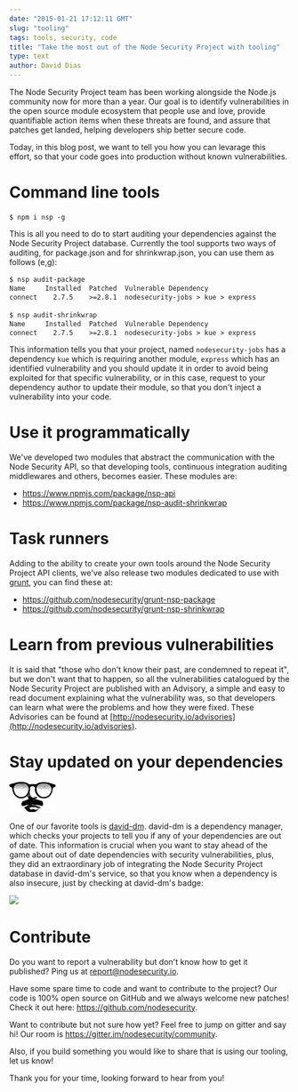 ```yaml
---
date: "2015-01-21 17:12:11 GMT"
slug: "tooling"
tags: tools, security, code
title: "Take the most out of the Node Security Project with tooling"
type: text
author: David Dias
---
```


The Node Security Project team has been working alongside the Node.js community now for more than a year. Our goal is to identify vulnerabilities in the open source module ecosystem that people use and love, provide quantifiable action items when these threats are found, and assure that patches get landed, helping developers ship better secure code.

Today, in this blog post, we want to tell you how you can levarage this effort, so that your code goes into production without known vulnerabilities.

# Command line tools

```
$ npm i nsp -g
```

This is all you need to do to start auditing your dependencies against the Node Security Project database. Currently the tool supports two ways of auditing, for package.json and for shrinkwrap.json, you can use them as follows (e,g):

```
$ nsp audit-package
Name     Installed  Patched  Vulnerable Dependency
connect    2.7.5    >=2.8.1  nodesecurity-jobs > kue > express

$ nsp audit-shrinkwrap
Name     Installed  Patched  Vulnerable Dependency
connect    2.7.5    >=2.8.1  nodesecurity-jobs > kue > express
```

This information tells you that your project, named `nodesecurity-jobs` has a dependency `kue` which is requiring another module, `express` which has an identified vulnerability and you should update it in order to avoid being exploited for that specific vulnerability, or in this case, request to your dependency author to update their module, so that you don't inject a vulnerability into your code.

# Use it programmatically 

We've developed two modules that abstract the communication with the Node Security API, so that developing tools, continuous integration auditing middlewares and others, becomes easier. These modules are:

- https://www.npmjs.com/package/nsp-api
- https://www.npmjs.com/package/nsp-audit-shrinkwrap

# Task runners

Adding to the ability to create your own tools around the Node Security Project API clients, we've also release two modules dedicated to use with [grunt](http://gruntjs.com/), you can find these at:

- https://github.com/nodesecurity/grunt-nsp-package
- https://github.com/nodesecurity/grunt-nsp-shrinkwrap

# Learn from previous vulnerabilities

It is said that "those who don't know their past, are condemned to repeat it", but we don't want that to happen, so all the vulnerabilities catalogued by the Node Security Project are published with an Advisory, a simple and easy to read document explaining what the vulnerability was, so that developers can learn what were the problems and how they were fixed. These Advisories can be found at [http://nodesecurity.io/advisories](http://nodesecurity.io/advisories).

# Stay updated on your dependencies

![](https://raw.githubusercontent.com/alanshaw/david-www/master/src/img/logo-david.jpg)

One of our favorite tools is [david-dm](http://david-dm.org). david-dm is a dependency manager, which checks your projects to tell you if any of your dependencies are out of date. This information is crucial when you want to stay ahead of the game about out of date dependencies with security vulnerabilities, plus, they did an extraordinary job of integrating the Node Security Project database in david-dm's service, so that you know when a dependency is also insecure, just by checking at david-dm's badge:

[![](https://david-dm.org/alanshaw/david-www.svg)](https://david-dm.org/)

# Contribute

Do you want to report a vulnerability but don't know how to get it published? Ping us at report@nodesecurity.io. 

Have some spare time to code and want to contribute to the project? Our code is 100% open source on GitHub and we always welcome new patches! Check it out here: https://github.com/nodesecurity. 

Want to contribute but not sure how yet? Feel free to jump on gitter and say hi! Our room is https://gitter.im/nodesecurity/community.

Also, if you build something you would like to share that is using our tooling, let us know!

Thank you for your time, looking forward to hear from you!
